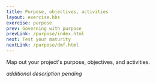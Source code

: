 ```yaml
---
title: Purpose, objectives, activities
layout: exercise.hbs
exercise: purpose
prev: Governing with purpose
prevLink: /purpose/index.html
next: Test your maturity
nextLink: /purpose/dmf.html
---
```


Map out your project's purpose, objectives, and activities.

*additional description pending*